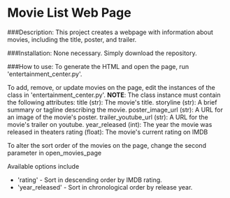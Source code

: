 # Movie List Web Page

###Description: 
This project creates a webpage with information about movies, including the title, poster, and trailer.

###Installation: 
None necessary. Simply download the repository.

###How to use:
To generate the HTML and open the page, run 'entertainment_center.py'.

To add, remove, or update movies on the page, edit the instances of the class in 'entertainment_center.py'.
**NOTE**: The class instance must contain the following attributes:
	title (str): The movie's title.
	storyline (str): A brief summary or tagline describing the movie.
	poster_image_url (str): A URL for an image of the movie's poster.
	trailer_youtube_url (str): A URL for the movie's trailer on youtube.
	year_released (int): The year the movie was released in theaters
	rating (float): The movie's current rating on IMDB

To alter the sort order of the movies on the page, change the second parameter in open_movies_page

Available options include

* 'rating' - Sort in descending order by IMDB rating.
* 'year_released' - Sort in chronological order by release year.

